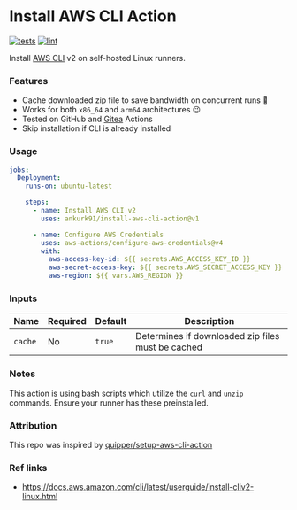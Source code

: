 # Install AWS CLI Action

[![tests](https://github.com/ankurk91/install-aws-cli-action/actions/workflows/tests.yaml/badge.svg)](https://github.com/ankurk91/install-aws-cli-action/actions)
[![lint](https://github.com/ankurk91/install-aws-cli-action/actions/workflows/lint.yaml/badge.svg)](https://github.com/ankurk91/install-aws-cli-action/actions)

Install [AWS CLI](https://aws.amazon.com/cli/) v2 on self-hosted Linux runners.

### Features

* Cache downloaded zip file to save bandwidth on concurrent runs :rocket:
* Works for both `x86_64` and `arm64` architectures :wink:
* Tested on GitHub and [Gitea](https://docs.gitea.com/usage/actions/act-runner) Actions
* Skip installation if CLI is already installed

### Usage

```yaml
jobs:
  Deployment:
    runs-on: ubuntu-latest

    steps:
      - name: Install AWS CLI v2
        uses: ankurk91/install-aws-cli-action@v1

      - name: Configure AWS Credentials
        uses: aws-actions/configure-aws-credentials@v4
        with:
          aws-access-key-id: ${{ secrets.AWS_ACCESS_KEY_ID }}
          aws-secret-access-key: ${{ secrets.AWS_SECRET_ACCESS_KEY }}
          aws-region: ${{ vars.AWS_REGION }}
```

### Inputs

| Name    | Required | Default | Description                                       |
|---------|----------|---------|---------------------------------------------------|
| `cache` | No       | `true`  | Determines if downloaded zip files must be cached |

### Notes

This action is using bash scripts which utilize the `curl` and `unzip` commands. 
Ensure your runner has these preinstalled.

### Attribution

This repo was inspired by [quipper/setup-aws-cli-action](https://github.com/quipper/setup-aws-cli-action)

### Ref links

* https://docs.aws.amazon.com/cli/latest/userguide/install-cliv2-linux.html
